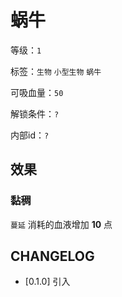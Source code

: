 # 蜗牛

等级：`1`

标签：`生物` `小型生物` `蜗牛`

可吸血量：`50`

解锁条件：`?`

内部id：`?`

## 效果

### 黏稠

`蔓延` 消耗的血液增加 **10** 点

## CHANGELOG

- [0.1.0] 引入
